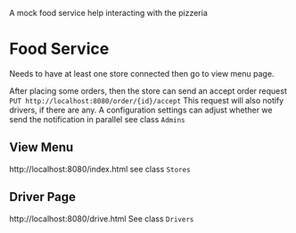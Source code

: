 A mock food service help interacting with the pizzeria

# Food Service
Needs to have at least one store connected then go to view menu page.

After placing some orders, then the store can send an accept order request
`PUT http://localhost:8080/order/{id}/accept`
This request will also notify drivers, if there are any. A configuration settings can adjust whether we send the notification in parallel
see class `Admins`
## View Menu
http://localhost:8080/index.html
see class `Stores`

## Driver Page
http://localhost:8080/drive.html
See class `Drivers`

